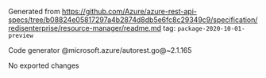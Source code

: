 Generated from https://github.com/Azure/azure-rest-api-specs/tree/b08824e05817297a4b2874d8db5e6fc8c29349c9/specification/redisenterprise/resource-manager/readme.md tag: `package-2020-10-01-preview`

Code generator @microsoft.azure/autorest.go@~2.1.165

No exported changes